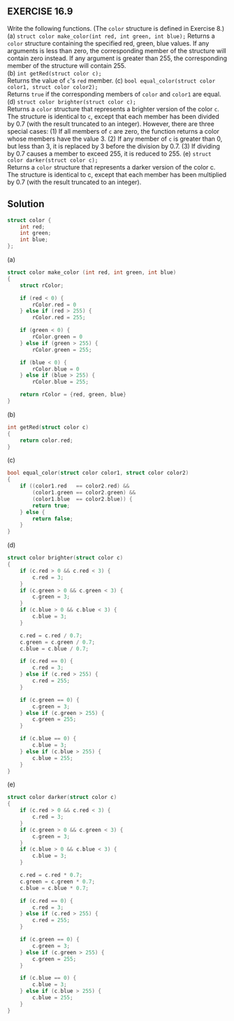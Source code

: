 ## EXERCISE 16.9
Write the following functions. (The `color` structure is defined in Exercise 8.) \
(a) `struct color make_color(int red, int green, int blue);`
Returns a `color` structure containing the specified red, green, blue values. If any arguments is less than zero, the corresponding member of the structure will contain zero instead. If any argument is greater than 255, the corresponding member of the structure will contain 255. \
(b) `int getRed(struct color c);` \
Returns the value of `c`'s `red` member.
(c) `bool equal_color(struct color color1, struct color color2);`\
Returns `true` if the corresponding members of `color` and `color1` are equal. \
(d) `struct color brighter(struct color c);` \
Returns a `color` structure that represents a brighter version of the color `c`. The structure is identical to `c`, except that each member has been divided by 0.7 (with the result truncated to an integer). However, there are three special cases: (1) If all members of `c` are zero, the function returns a color whose members have the value 3. (2) If any member of `c` is greater than 0, but less than 3, it is replaced by 3 before the division by 0.7. (3) If dividing by 0.7 causes a member to exceed 255, it is reduced to 255.
(e) `struct color darker(struct color c);` \
Returns a `color` structure that represents a darker version of the color c. The structure is identical to c, except that each member has been multiplied by 0.7 (with the result truncated to an integer).
## Solution
```c
struct color {
    int red;
    int green;
    int blue;
};
```
(a)
```c
struct color make_color (int red, int green, int blue)
{ 
    struct rColor;

    if (red < 0) {
        rColor.red = 0
    } else if (red > 255) {
        rColor.red = 255;

    if (green < 0) {
        rColor.green = 0
    } else if (green > 255) {
        rColor.green = 255;

    if (blue < 0) {
        rColor.blue = 0
    } else if (blue > 255) {
        rColor.blue = 255;

    return rColor = {red, green, blue}
}
```
(b)
```c
int getRed(struct color c)
{
    return color.red;
}
```
(c)
```c
bool equal_color(struct color color1, struct color color2)
{
    if ((color1.red   == color2.red) &&
        (color1.green == color2.green) &&
        (color1.blue  == color2.blue)) {
        return true;
    } else {
        return false;
    }
}
```
(d)
```c
struct color brighter(struct color c)
{
    if (c.red > 0 && c.red < 3) {
        c.red = 3;
    }
    if (c.green > 0 && c.green < 3) {
        c.green = 3;
    }
    if (c.blue > 0 && c.blue < 3) {
        c.blue = 3;
    }

    c.red = c.red / 0.7;
    c.green = c.green / 0.7;
    c.blue = c.blue / 0.7;

    if (c.red == 0) {
        c.red = 3;
    } else if (c.red > 255) {
        c.red = 255;
    }

    if (c.green == 0) {
        c.green = 3;
    } else if (c.green > 255) {
        c.green = 255;
    }

    if (c.blue == 0) {
        c.blue = 3;
    } else if (c.blue > 255) {
        c.blue = 255;
    }
}
```
(e)
```c
struct color darker(struct color c)
{
    if (c.red > 0 && c.red < 3) {
        c.red = 3;
    }
    if (c.green > 0 && c.green < 3) {
        c.green = 3;
    }
    if (c.blue > 0 && c.blue < 3) {
        c.blue = 3;
    }

    c.red = c.red * 0.7;
    c.green = c.green * 0.7;
    c.blue = c.blue * 0.7;

    if (c.red == 0) {
        c.red = 3;
    } else if (c.red > 255) {
        c.red = 255;
    }

    if (c.green == 0) {
        c.green = 3;
    } else if (c.green > 255) {
        c.green = 255;
    }

    if (c.blue == 0) {
        c.blue = 3;
    } else if (c.blue > 255) {
        c.blue = 255;
    }
}
```
